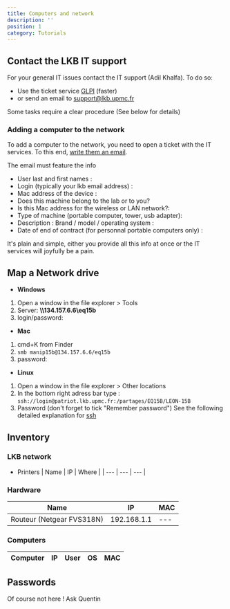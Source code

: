 ```yaml
---
title: Computers and network
description: ''
position: 1
category: Tutorials
---
```


## Contact the LKB IT support

For your general IT issues contact the IT support (Adil Khalfa). To do so:

- Use the ticket service [GLPI](https://weblkb.lkb.upmc.fr/glpi/)   (faster)
- or send an email to support@lkb.upmc.fr

Some tasks require a clear procedure (See below for details)

### Adding a computer to the network

To add a computer to the network, you need to open a ticket with the IT services. To this end, [write them an email](mailto:support@lkb.upmc.fr).

The email must feature the info
- User last and first names :
- Login (typically your lkb email address) :
- Mac address of the device :
- Does this machine belong to the lab or to you?
- Is this Mac address for the wireless or LAN network?:
- Type of machine (portable computer, tower, usb adapter):
- Description : Brand / model / operating system :
- Date of end of contract (for personnal portable computers only) :

 <alert type="warning"> It's plain and simple, either you provide all this info at once or the IT services will joyfully be a pain. </alert>


## Map a Network drive
- **Windows**
1. Open a window in the file explorer > Tools
2. Server: **\\\134.157.6.6\eq15b**
3. login/password: 

- **Mac**
1. cmd+K from Finder
2. `smb manip15b@134.157.6.6/eq15b`
3. password:

- **Linux**
1. Open a window in the file explorer > Other locations
2. In the bottom right adress bar type : `ssh://login@patriot.lkb.upmc.fr:/partages/EQ15B/LEON-15B`
3. Password (don't forget to tick "Remember password")
See the following detailed explanation for [ssh](/StartingPackage/Tools#ssh)


## Inventory
### LKB network

- Printers
| Name | IP | Where |
| --- | --- | --- |

### Hardware

| Name | IP | MAC |
| --- | --- | --- |
| Routeur (Netgear FVS318N) | 192.168.1.1 | --- |

### Computers 
| Computer | IP | User | OS | MAC |
| --- | --- | --- | --- | --- |






## Passwords
Of  course not here ! Ask Quentin